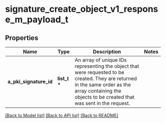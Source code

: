 # signature_create_object_v1_response_m_payload_t

## Properties
Name | Type | Description | Notes
------------ | ------------- | ------------- | -------------
**a_pki_signature_id** | **list_t \*** | An array of unique IDs representing the object that were requested to be created.  They are returned in the same order as the array containing the objects to be created that was sent in the request. | 

[[Back to Model list]](../README.md#documentation-for-models) [[Back to API list]](../README.md#documentation-for-api-endpoints) [[Back to README]](../README.md)


